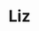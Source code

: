 ---
title: Liz
date: 
draft: false

# descripcion
description : Aros pasantes colgantes en plata 925 y cristal microcubic. Línea premium.

materials: Plata 925

color: 

dimensions: Largo 4,80 cm x 1,40 cm 

code: 01-01-1160

type: "Aros"

categories: []

price: $16.610,00

price_eftvo: $14.120,00

# Images
# first image will be shown in the product page
images:
  # - image: "images/path_to_image"
  # La ubicacion de las imagenes es imagenes/Aros/Aros.Colgantes/01-01-1160-liz
  - image: "./images/aros/colgantes/01-01-1160-liz_a.jpg"
  - image: "./images/aros/colgantes/01-01-1160-liz_b.jpg"
---